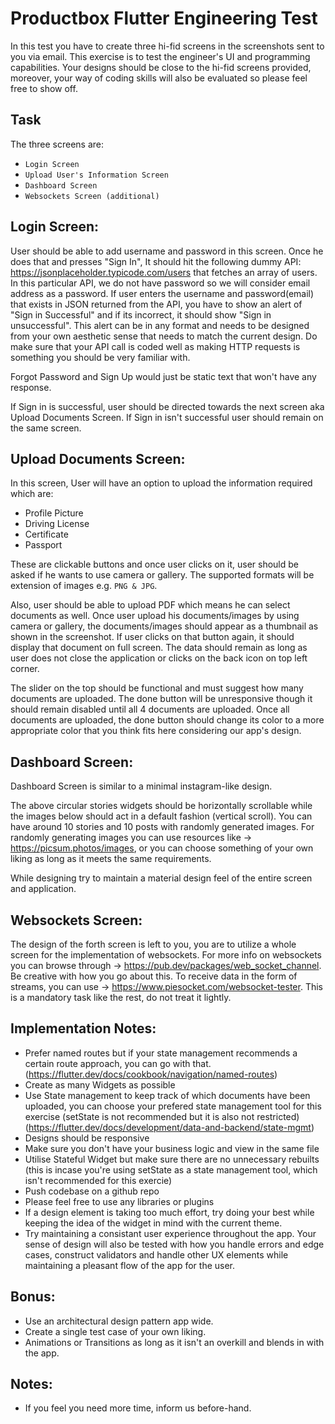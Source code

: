 Productbox Flutter Engineering Test
=========================================

In this test you have to create three hi-fid screens in the screenshots sent to you via email. This exercise is to test the engineer's UI and programming capabilities. Your designs should be close to the hi-fid screens provided, moreover, your way of coding skills will also be evaluated so please feel free to show off.

Task
----

The three screens are:

- `Login Screen` 
- `Upload User's Information Screen`
- `Dashboard Screen`
- `Websockets Screen (additional)` 

Login Screen:
-------------
User should be able to add username and password in this screen. Once he does that and presses "Sign In", It should hit the following dummy API: https://jsonplaceholder.typicode.com/users that fetches an array of users. In this particular API, we do not have password so we will consider email address as a password. If user enters the username and password(email) that exists in JSON returned from the API, you have to show an alert of "Sign in Successful" and if its incorrect, it should show "Sign in unsuccessful". This alert can be in any format and needs to be designed from your own aesthetic sense that needs to match the current design. Do make sure that your API call is coded well as making HTTP requests is something you should be very familiar with.

Forgot Password and Sign Up would just be static text that won't have any response.

If Sign in is successful, user should be directed towards the next screen aka Upload Documents Screen. If Sign in isn't successful user should remain on the same screen.

Upload Documents Screen:
------------------------
In this screen, User will have an option to upload the information required which are:

- Profile Picture
- Driving License
- Certificate
- Passport

These are clickable buttons and once user clicks on it, user should be asked if he wants to use camera or gallery. The supported formats will be extension of images e.g. `PNG & JPG`. 

Also, user should be able to upload PDF which means he can select documents as well. Once user upload his documents/images by using camera or gallery, the documents/images should appear as a thumbnail as shown in the screenshot. If user clicks on that button again, it should display that document on full screen. The data should remain as long as user does not close the application or clicks on the back icon on top left corner.

The slider on the top should be functional and must suggest how many documents are uploaded.
The done button will be unresponsive though it should remain disabled until all 4 documents are uploaded. Once all documents are uploaded, the done button should change its color to a more appropriate color that you think fits here considering our app's design.

Dashboard Screen: 
-----------------
Dashboard Screen is similar to a minimal instagram-like design.

The above circular stories widgets should be horizontally scrollable while the images below should act in a default fashion (vertical scroll). You can have around 10 stories and 10 posts with randomly generated images. For randomly generating images you can use resources like -> https://picsum.photos/images, or you can choose something of your own liking as long as it meets the same requirements. 

While designing try to maintain a material design feel of the entire screen and application.

Websockets Screen:
------------------
The design of the forth screen is left to you, you are to utilize a whole screen for the implementation of websockets. For more info on websockets you can browse through -> https://pub.dev/packages/web_socket_channel. Be creative with how you go about this. To receive data in the form of streams, you can use -> https://www.piesocket.com/websocket-tester. This is a mandatory task like the rest, do not treat it lightly. 

Implementation Notes:
---------------------
- Prefer named routes but if your state management recommends a certain route approach, you can go with that. (https://flutter.dev/docs/cookbook/navigation/named-routes)
- Create as many Widgets as possible
- Use State management to keep track of which documents have been uploaded, you can choose your prefered state management tool for this exercise (setState is not recommended but it is also not restricted) (https://flutter.dev/docs/development/data-and-backend/state-mgmt)
- Designs should be responsive
- Make sure you don't have your business logic and view in the same file
- Utilise Stateful Widget but make sure there are no unnecessary rebuilts (this is incase you're using setState as a state management tool, which isn't recommended for this exercie)
- Push codebase on a github repo
- Please feel free to use any libraries or plugins 
- If a design element is taking too much effort, try doing your best while keeping the idea of the widget in mind with the current theme.
- Try maintaining a consistant user experience throughout the app. Your sense of design will also be tested with how you handle errors and edge cases, construct validators and handle other UX elements while maintaining a pleasant flow of the app for the user.

Bonus:
------
- Use an architectural design pattern app wide.
- Create a single test case of your own liking.
- Animations or Transitions as long as it isn't an overkill and blends in with the app.

Notes:
------
- If you feel you need more time, inform us before-hand.

